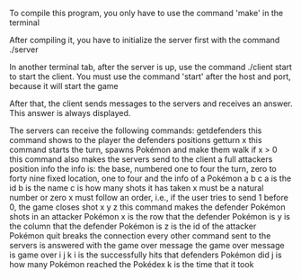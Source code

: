 To compile this program, you only have to use the command 'make' in the terminal

After compiling it, you have to initialize the server first with the command ./server <protocol> <port>

In another terminal tab, after the server is up, use the command ./client <host> <port> start
    to start the client. You must use the command 'start' after the host and port, because it will start the game

After that, the client sends messages to the servers and receives an answer. This answer is always displayed.

The servers can receive the following commands:
    getdefenders
        this command shows to the player the defenders positions
    getturn x
        this command starts the turn, spawns Pokémon and make them walk if x > 0
        this command also makes the servers send to the client a full attackers position info
        the info is:
            the base, numbered one to four
            the turn, zero to forty nine
            fixed location, one to four
            and the info of a Pokémon a b c
                a is the id
                b is the name
                c is how many shots it has taken
        x must be a natural number or zero
        x must follow an order, i.e., if the user tries to send 1 before 0, the game closes
    shot x y z
        this command makes the defender Pokémon shots in an attacker Pokémon
        x is the row that the defender Pokémon is
        y is the column that the defender Pokémon is
        z is the id of the attacker Pokémon
    quit breaks the connection
    every other command sent to the servers is answered with the game over message
        the game over message is game over i j k
            i is the successfully hits that defenders Pokémon did
            j is how many Pokémon reached the Pokédex
            k is the time that it took
